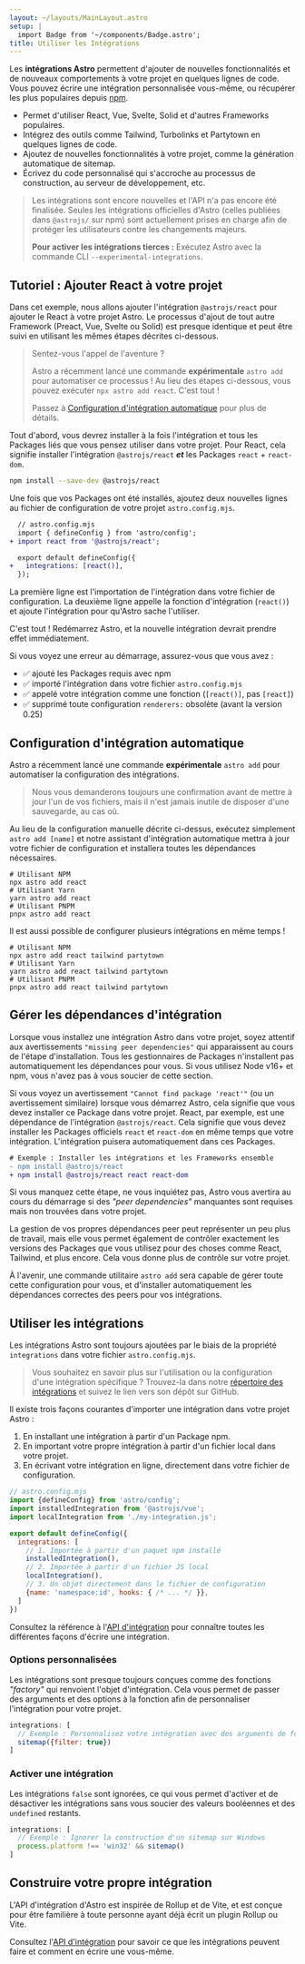 ```yaml
---
layout: ~/layouts/MainLayout.astro
setup: |
  import Badge from '~/components/Badge.astro';
title: Utiliser les Intégrations
---
```


Les **intégrations Astro** permettent d'ajouter de nouvelles fonctionnalités et de nouveaux comportements à votre projet en quelques lignes de code. Vous pouvez écrire une intégration personnalisée vous-même, ou récupérer les plus populaires depuis [npm](https://www.npmjs.com/search?q=keywords%3Aastro-component&ranking=popularity).

- Permet d'utiliser React, Vue, Svelte, Solid et d'autres Frameworks populaires.
- Intégrez des outils comme Tailwind, Turbolinks et Partytown en quelques lignes de code.
- Ajoutez de nouvelles fonctionnalités à votre projet, comme la génération automatique de sitemap.
- Écrivez du code personnalisé qui s'accroche au processus de construction, au serveur de développement, etc.

> Les intégrations sont encore nouvelles et l'API n'a pas encore été finalisée. Seules les intégrations officielles d'Astro (celles publiées dans `@astrojs/` sur npm) sont actuellement prises en charge afin de protéger les utilisateurs contre les changements majeurs.
>
> **Pour activer les intégrations tierces :** Exécutez Astro avec la commande CLI `--experimental-integrations`.

## Tutoriel : Ajouter React à votre projet

Dans cet exemple, nous allons ajouter l'intégration `@astrojs/react` pour ajouter le React à votre projet Astro. Le processus d'ajout de tout autre Framework (Preact, Vue, Svelte ou Solid) est presque identique et peut être suivi en utilisant les mêmes étapes décrites ci-dessous.

<blockquote>
  <Badge variant="accent">Sentez-vous l'appel de l'aventure ?</Badge>

  Astro a récemment lancé une commande **expérimentale** `astro add` pour automatiser ce processus ! Au lieu des étapes ci-dessous, vous pouvez exécuter `npx astro add react`. C'est tout !

  Passez à [Configuration d'intégration automatique](#configuration-dintégration-automatique) pour plus de détails.
</blockquote>

Tout d'abord, vous devrez installer à la fois l'intégration et tous les Packages liés que vous pensez utiliser dans votre projet. Pour React, cela signifie installer l'intégration `@astrojs/react` ***et*** les Packages `react` + `react-dom`.

```bash
npm install --save-dev @astrojs/react
```

Une fois que vos Packages ont été installés, ajoutez deux nouvelles lignes au fichier de configuration de votre projet `astro.config.mjs`.

```diff
  // astro.config.mjs
  import { defineConfig } from 'astro/config';
+ import react from '@astrojs/react';

  export default defineConfig({
+   integrations: [react()],
  });
```

La première ligne est l'importation de l'intégration dans votre fichier de configuration. La deuxième ligne appelle la fonction d'intégration (`react()`) et ajoute l'intégration pour qu'Astro sache l'utiliser.

C'est tout ! Redémarrez Astro, et la nouvelle intégration devrait prendre effet immédiatement.

Si vous voyez une erreur au démarrage, assurez-vous que vous avez :

- ✅ ajouté les Packages requis avec npm
- ✅ importé l'intégration dans votre fichier `astro.config.mjs`
- ✅ appelé votre intégration comme une fonction (`[react()]`, pas `[react]`)
- ✅ supprimé toute configuration `renderers:` obsolète (avant la version 0.25)

## Configuration d'intégration automatique

Astro a récemment lancé une commande **expérimentale** `astro add` pour automatiser la configuration des intégrations.

> Nous vous demanderons toujours une confirmation avant de mettre à jour l'un de vos fichiers, mais il n'est jamais inutile de disposer d'une sauvegarde, au cas où.

Au lieu de la configuration manuelle décrite ci-dessus, exécutez simplement `astro add [name]` et notre assistant d'intégration automatique mettra à jour votre fichier de configuration et installera toutes les dépendances nécessaires.

```shell
# Utilisant NPM
npx astro add react
# Utilisant Yarn
yarn astro add react
# Utilisant PNPM
pnpx astro add react
```

Il est aussi possible de configurer plusieurs intégrations en même temps !

```shell
# Utilisant NPM
npx astro add react tailwind partytown
# Utilisant Yarn
yarn astro add react tailwind partytown
# Utilisant PNPM
pnpx astro add react tailwind partytown
```

## Gérer les dépendances d'intégration

Lorsque vous installez une intégration Astro dans votre projet, soyez attentif aux avertissements `"missing peer dependencies"` qui apparaissent au cours de l'étape d'installation. Tous les gestionnaires de Packages n'installent pas automatiquement les dépendances pour vous. Si vous utilisez Node v16+ et npm, vous n'avez pas à vous soucier de cette section.

Si vous voyez un avertissement `"Cannot find package 'react'"` (ou un avertissement similaire) lorsque vous démarrez Astro, cela signifie que vous devez installer ce Package dans votre projet. React, par exemple, est une dépendance de l'intégration `@astrojs/react`. Cela signifie que vous devez installer les Packages officiels `react` et `react-dom` en même temps que votre intégration. L'intégration puisera automatiquement dans ces Packages.

```diff
# Exemple : Installer les intégrations et les Frameworks ensemble
- npm install @astrojs/react
+ npm install @astrojs/react react react-dom
```

Si vous manquez cette étape, ne vous inquiétez pas, Astro vous avertira au cours du démarrage si des _"peer dependencies"_ manquantes sont requises mais non trouvées dans votre projet.

La gestion de vos propres dépendances peer peut représenter un peu plus de travail, mais elle vous permet également de contrôler exactement les versions des Packages que vous utilisez pour des choses comme React, Tailwind, et plus encore. Cela vous donne plus de contrôle sur votre projet.

À l'avenir, une commande utilitaire `astro add` sera capable de gérer toute cette configuration pour vous, et d'installer automatiquement les dépendances correctes des peers pour vos intégrations.

## Utiliser les intégrations

Les intégrations Astro sont toujours ajoutées par le biais de la propriété `integrations` dans votre fichier `astro.config.mjs`.

> Vous souhaitez en savoir plus sur l'utilisation ou la configuration d'une intégration spécifique ? Trouvez-la dans notre [répertoire des intégrations](https://astro.build/integrations/) et suivez le lien vers son dépôt sur GitHub.

Il existe trois façons courantes d'importer une intégration dans votre projet Astro :

1. En installant une intégration à partir d'un Package npm.
2. En important votre propre intégration à partir d'un fichier local dans votre projet.
3. En écrivant votre intégration en ligne, directement dans votre fichier de configuration.

```js
// astro.config.mjs
import {defineConfig} from 'astro/config';
import installedIntegration from '@astrojs/vue';
import localIntegration from './my-integration.js';

export default defineConfig({
  integrations: [
    // 1. Importée à partir d'un paquet npm installé
    installedIntegration(),
    // 2. Importée à partir d'un fichier JS local
    localIntegration(),
    // 3. Un objet directement dans le fichier de configuration
    {name: 'namespace:id', hooks: { /* ... */ }},
  ]
})
```

Consultez la référence à l'[API d'intégration](/fr/reference/integrations-reference/) pour connaître toutes les différentes façons d'écrire une intégration.

### Options personnalisées

Les intégrations sont presque toujours conçues comme des fonctions _"factory"_ qui renvoient l'objet d'intégration. Cela vous permet de passer des arguments et des options à la fonction afin de personnaliser l'intégration pour votre projet.

```js
integrations: [
  // Exemple : Personnalisez votre intégration avec des arguments de fonction
  sitemap({filter: true})
]
```

### Activer une intégration

Les intégrations `false` sont ignorées, ce qui vous permet d'activer et de désactiver les intégrations sans vous soucier des valeurs booléennes et des `undefined` restants.

```js
integrations: [
  // Exemple : Ignorer la construction d'un sitemap sur Windows
  process.platform !== 'win32' && sitemap()
]
```

## Construire votre propre intégration

L'API d'intégration d'Astro est inspirée de Rollup et de Vite, et est conçue pour être familière à toute personne ayant déjà écrit un plugin Rollup ou Vite.

Consultez l'[API d'intégration](/fr/reference/integrations-reference/) pour savoir ce que les intégrations peuvent faire et comment en écrire une vous-même.
